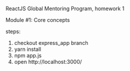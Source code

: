 ReactJS Global Mentoring Program, homework 1

Module #1: Core concepts

steps:
1. checkout express_app branch 
2. yarn install
3. npm app.js
4. open http://localhost:3000/
